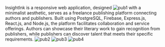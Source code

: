
InsightInk is a responsive web application, designed ![pub1](https://github.com/NidaIshaq/publishers/assets/148307487/abc1957c-72e7-4655-9220-2af9967616af)
with a minimalist aesthetic, serves as a freelance publishing platform connecting authors and publishers. Built using PostgreSQL, Firebase, Express.js, React.js, and Node.js, the platform facilitates collaboration and service offerings. Authors can showcase their literary work to gain recognition from publishers, while publishers can discover talent that meets their specific requirements.
![pub2](https://github.com/NidaIshaq/publishers/assets/148307487/73e735b7-317c-4d70-882a-370034329a40)
![pub3](https://github.com/NidaIshaq/publishers/assets/148307487/32c7c99c-10e5-42e4-9435-bcf31bc971fe)
![pub4](https://github.com/NidaIshaq/publishers/assets/148307487/87a05484-de3d-4624-9fd2-481a1322c4cc)

